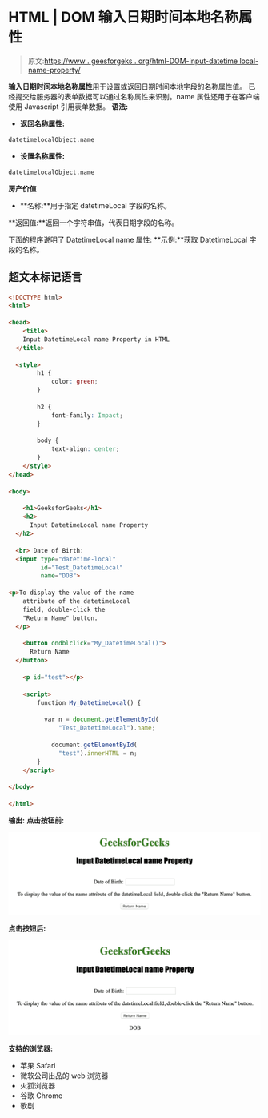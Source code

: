# HTML | DOM 输入日期时间本地名称属性

> 原文:[https://www . geesforgeks . org/html-DOM-input-datetime local-name-property/](https://www.geeksforgeeks.org/html-dom-input-datetimelocal-name-property/)

**输入日期时间本地名称属性**用于设置或返回日期时间本地字段的名称属性值。
已经提交给服务器的表单数据可以通过名称属性来识别。name 属性还用于在客户端使用 Javascript 引用表单数据。
**语法:**

*   **返回名称属性:**

```html
datetimelocalObject.name
```

*   **设置名称属性:**

```html
datetimelocalObject.name
```

**房产价值**

*   **名称:**用于指定 datetimeLocal 字段的名称。

**返回值:**返回一个字符串值，代表日期字段的名称。

下面的程序说明了 DatetimeLocal name 属性:
**示例:**获取 DatetimeLocal 字段的名称。

## 超文本标记语言

```html
<!DOCTYPE html>
<html>

<head>
    <title>
    Input DatetimeLocal name Property in HTML
  </title>

  <style>
        h1 {
            color: green;
        }

        h2 {
            font-family: Impact;
        }

        body {
            text-align: center;
        }
    </style>
</head>

<body>

    <h1>GeeksforGeeks</h1>
    <h2>
      Input DatetimeLocal name Property
  </h2>

  <br> Date of Birth:
  <input type="datetime-local"
         id="Test_DatetimeLocal"
         name="DOB">

<p>To display the value of the name
    attribute of the datetimeLocal
    field, double-click the
    "Return Name" button.
  </p>

    <button ondblclick="My_DatetimeLocal()">
      Return Name
  </button>

    <p id="test"></p>

    <script>
        function My_DatetimeLocal() {

          var n = document.getElementById(
              "Test_DatetimeLocal").name;

            document.getElementById(
              "test").innerHTML = n;
        }
    </script>

</body>

</html>
```

**输出:**
**点击按钮前:**

![](img/85b2eff950569da486937125f45e4528.png)

**点击按钮后:**

![](img/2bf478b6c4da4ae3f9fd2221b04b34ef.png)

**支持的浏览器:**

*   苹果 Safari
*   微软公司出品的 web 浏览器
*   火狐浏览器
*   谷歌 Chrome
*   歌剧